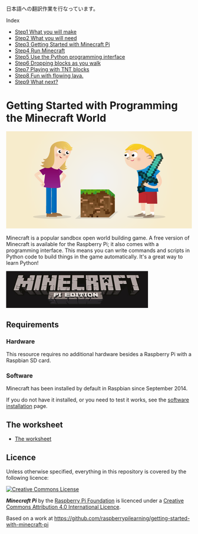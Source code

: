 日本語への翻訳作業を行なっています。

Index
- [Step1 What you will make](ja/step_1.md)
- [Step2 What you will need](ja/step_2.md)
- [Step3 Getting Started with Minecraft Pi](ja/step_3.md)
- [Step4 Run Minecraft](ja/step_4.md)
- [Step5 Use the Python programming interface](ja/step_5.md)
- [Step6 Dropping blocks as you walk](ja/step_6.md)
- [Step7 Playing with TNT blocks](ja/step_7.md)
- [Step8 Fun with flowing lava.](ja/step_8.md)
- [Step9 What next?](ja/step_9.md)



# Getting Started with Programming the Minecraft World

![](cover.png)

Minecraft is a popular sandbox open world building game. A free version of Minecraft is available for the Raspberry Pi; it also comes with a programming interface. This means you can write commands and scripts in Python code to build things in the game automatically. It's a great way to learn Python!

![Minecraft Pi banner](images/minecraft-pi-banner.png)

## Requirements

### Hardware

This resource requires no additional hardware besides a Raspberry Pi with a Raspbian SD card.

### Software

Minecraft has been installed by default in Raspbian since September 2014.

If you do not have it installed, or you need to test it works, see the [software installation](software.md) page.

## The worksheet

- [The worksheet](worksheet.md)

## Licence

Unless otherwise specified, everything in this repository is covered by the following licence:

[![Creative Commons License](http://i.creativecommons.org/l/by-sa/4.0/88x31.png)](http://creativecommons.org/licenses/by-sa/4.0/)

***Minecraft Pi*** by the [Raspberry Pi Foundation](http://www.raspberrypi.org) is licenced under a [Creative Commons Attribution 4.0 International Licence](http://creativecommons.org/licenses/by-sa/4.0/).

Based on a work at https://github.com/raspberrypilearning/getting-started-with-minecraft-pi
